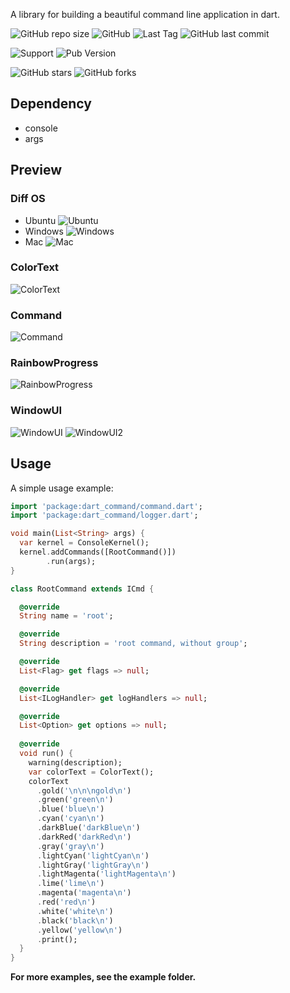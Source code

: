 A library for building a beautiful command line application in dart.

![GitHub repo size](https://img.shields.io/github/repo-size/anhoder/colorful_cmd)
![GitHub](https://img.shields.io/github/license/anhoder/colorful_cmd)
![Last Tag](https://badgen.net/github/tag/anhoder/colorful_cmd)
![GitHub last commit](https://badgen.net/github/last-commit/anhoder/colorful_cmd)

![Support](https://badgen.net/pub/dart-platform/colorful_cmd)
![Pub Version](https://img.shields.io/pub/v/colorful_cmd)


![GitHub stars](https://img.shields.io/github/stars/anhoder/colorful_cmd?style=social)
![GitHub forks](https://img.shields.io/github/forks/anhoder/colorful_cmd?style=social)

## Dependency

* console
* args

## Preview


### Diff OS

* Ubuntu 
![Ubuntu](./example/preview/ubuntu.png)
* Windows
![Windows](./example/preview/windows.png)
* Mac
![Mac](./example/preview/mac.png)

### ColorText

![ColorText](./example/preview/color_text.png)

### Command

![Command](./example/preview/command.png)

### RainbowProgress

![RainbowProgress](./example/preview/rainbow_progress.png)

### WindowUI

![WindowUI](./example/preview/window_ui.png)
![WindowUI2](./example/preview/window_ui2.png)


## Usage


A simple usage example:

```dart
import 'package:dart_command/command.dart';
import 'package:dart_command/logger.dart';

void main(List<String> args) {
  var kernel = ConsoleKernel();
  kernel.addCommands([RootCommand()])
        .run(args);
}

class RootCommand extends ICmd {

  @override
  String name = 'root';

  @override
  String description = 'root command, without group';

  @override
  List<Flag> get flags => null;

  @override
  List<ILogHandler> get logHandlers => null;

  @override
  List<Option> get options => null;
  
  @override
  void run() {
    warning(description);
    var colorText = ColorText();
    colorText
      .gold('\n\n\ngold\n')
      .green('green\n')
      .blue('blue\n')
      .cyan('cyan\n')
      .darkBlue('darkBlue\n')
      .darkRed('darkRed\n')
      .gray('gray\n')
      .lightCyan('lightCyan\n')
      .lightGray('lightGray\n')
      .lightMagenta('lightMagenta\n')
      .lime('lime\n')
      .magenta('magenta\n')
      .red('red\n')
      .white('white\n')
      .black('black\n')
      .yellow('yellow\n')
      .print();
  }
}
```

**For more examples, see the example folder.**
